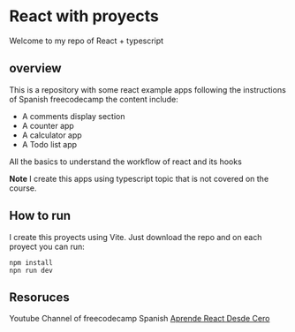 # React with proyects

Welcome to my repo of React + typescript

## overview

This is a repository with some react example apps following the instructions of Spanish freecodecamp
the content include:

- A comments display section
- A counter app
- A calculator app
- A Todo list app

All the basics to understand the workflow of react and its hooks

**Note** I create this apps using typescript topic that is not covered on the course.

## How to run

I create this proyects using Vite. Just download the repo and on each proyect you can run:

```
npm install
npn run dev
```

## Resoruces

Youtube Channel of freecodecamp Spanish [Aprende React Desde Cero](https://www.youtube.com/watch?v=6Jfk8ic3KVk)
